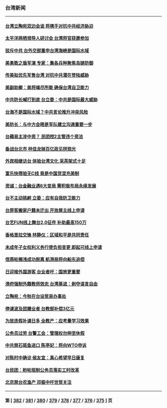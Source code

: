 ### 台湾新闻
---
#### [台湾立陶宛双边会谈 将携手对抗中共经济胁迫](../../pages/ncid1349361/n13759102.md) 
#### [太平洋两栖领导人研讨会 台湾将官获邀参加](../../pages/ncid1349361/n13759374.md) 
#### [驳斥中共 台外交部重申台湾海峡是国际水域](../../pages/ncid1349361/n13759192.md) 
#### [美勇敢之盾军演 专家：集各兵种聚焦岛链防御](../../pages/ncid1349361/n13759109.md) 
#### [传美拟优先军售台湾 对抗中共潜在登陆威胁](../../pages/ncid1349361/n13758962.md) 
#### [美副助卿：美将竭尽所能 确保台湾自卫能力](../../pages/ncid1349361/n13758756.md) 
#### [中共防长喊打到底 台立委：中共是国际最大威胁](../../pages/ncid1349361/n13758711.md) 
#### [台海不是国际水域？中共言论推升冲突风险](../../pages/ncid1349361/n13758829.md) 
#### [美防长：与中方会晤是军队建立沟通重要一步](../../pages/ncid1349361/n13758740.md) 
#### [台蘋易主涉中资？ 民团控2主管违个资法](../../pages/ncid1349361/n13758784.md) 
#### [备战台北市 林佳龙抛百亿政见拼观光](../../pages/ncid1349361/n13758782.md) 
#### [外宾相继访台 体验台湾文化 采茶架式十足](../../pages/ncid1349361/n13758781.md) 
#### [富乐快筛验无C线 竟是中国货混充美制](../../pages/ncid1349361/n13758760.md) 
#### [资诚：台金融业遇6大变局 需积极布局永续发展](../../pages/ncid1349361/n13758788.md) 
#### [台不主动挑衅 立委：应有自我防卫能力](../../pages/ncid1349361/n13758786.md) 
#### [台房客搬家户籍未迁出 开放屋主线上申请](../../pages/ncid1349361/n13758791.md) 
#### [台艺FUN线上舞台2.0征件 补助最高150万](../../pages/ncid1349361/n13758774.md) 
#### [香格里拉交锋 林静仪：区域和平是共同责任](../../pages/ncid1349361/n13758710.md) 
#### [未成年子女权利义务行使负担变更 即起可线上申请](../../pages/ncid1349361/n13758776.md) 
#### [信燕轮搁浅成功脱离 航港局将向船东追偿](../../pages/ncid1349361/n13758778.md) 
#### [日迎接外国游客 台业者吁：国旅更重要](../../pages/ncid1349361/n13758768.md) 
#### [港府强制外籍教师效忠 台湾基进：剥夺语言自由](../../pages/ncid1349361/n13758777.md) 
#### [立陶宛：今秋在台设贸易办事处](../../pages/ncid1349361/n13758745.md) 
#### [停课波及团膳业者 台教部补偿3亿元](../../pages/ncid1349361/n13758767.md) 
#### [为放连假补课日多 全教产：应考量学习效果](../../pages/ncid1349361/n13758766.md) 
#### [公务员过劳 台警工会：管理权勿伸至休假](../../pages/ncid1349361/n13758738.md) 
#### [中共禁石斑鱼进口 陈亭妃：将向WTO申诉](../../pages/ncid1349361/n13758753.md) 
#### [对陈时中确诊 侯友宜：真心希望早日康复](../../pages/ncid1349361/n13758666.md) 
#### [台民团：盼轮班制公务员落实工时改革](../../pages/ncid1349361/n13758665.md) 
#### [北京禁台农渔产 邓振中吁世贸关注](../../pages/ncid1349361/n13758749.md) 

---
#### 第 [ [382](./382.md) / [381](./381.md) / [380](./380.md) / [379](./379.md) / [378](./378.md) / [377](./377.md) / [376](./376.md) / [375](./375.md) ] 页
